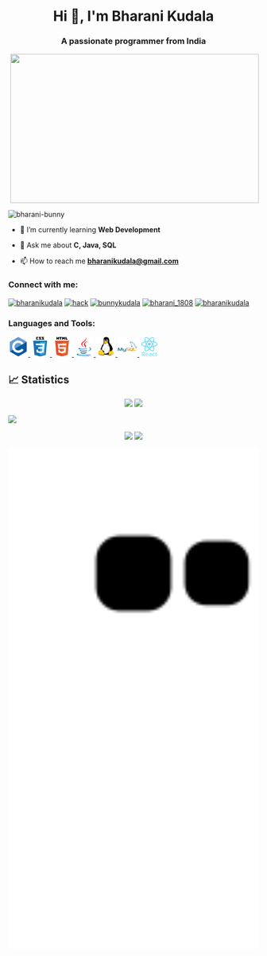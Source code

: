 <h1 align="center">Hi 👋, I'm Bharani Kudala</h1>
<h3 align="center">A passionate programmer from India</h3>

<p>&nbsp;<img align="center" src="https://github.com/vivekweb2013/vivekweb2013/raw/main/developer.gif" width="500" height="300">

<p align="left"> <img src="https://komarev.com/ghpvc/?username=bharani-bunny&label=Profile%20views&color=0e75b6&style=flat" alt="bharani-bunny" /> </p>

- 🌱 I’m currently learning **Web Development**

- 💬 Ask me about **C, Java, SQL**

- 📫 How to reach me **bharanikudala@gmail.com**

<h3 align="left">Connect with me:</h3>
<p align="left">
<a href="https://linkedin.com/in/bharanikudala" target="blank"><img align="center" src="https://raw.githubusercontent.com/rahuldkjain/github-profile-readme-generator/master/src/images/icons/Social/linked-in-alt.svg" alt="bharanikudala" height="30" width="40" /></a>
<a href="https://fb.com/bunnykudala" target="blank"><img align="center" src="https://raw.githubusercontent.com/rahuldkjain/github-profile-readme-generator/master/src/images/icons/Social/facebook.svg" alt="hack" height="30" width="40" /></a>
<a href="https://instagram.com/bunnykudala" target="blank"><img align="center" src="https://raw.githubusercontent.com/rahuldkjain/github-profile-readme-generator/master/src/images/icons/Social/instagram.svg" alt="bunnykudala" height="30" width="40" /></a>
<a href="https://www.codechef.com/users/bharani_1808" target="blank"><img align="center" src="https://cdn.jsdelivr.net/npm/simple-icons@3.1.0/icons/codechef.svg" alt="bharani_1808" height="30" width="40" /></a>
<a href="https://www.hackerrank.com/bharanikudala" target="blank"><img align="center" src="https://raw.githubusercontent.com/rahuldkjain/github-profile-readme-generator/master/src/images/icons/Social/hackerrank.svg" alt="bharanikudala" height="30" width="40" /></a>
</p>

<h3 align="left">Languages and Tools:</h3>
<p align="left"> <a href="https://www.cprogramming.com/" target="_blank" rel="noreferrer"> <img src="https://raw.githubusercontent.com/devicons/devicon/master/icons/c/c-original.svg" alt="c" width="40" height="40"/> </a> <a href="https://www.w3schools.com/css/" target="_blank" rel="noreferrer"> <img src="https://raw.githubusercontent.com/devicons/devicon/master/icons/css3/css3-original-wordmark.svg" alt="css3" width="40" height="40"/> </a> <a href="https://www.w3.org/html/" target="_blank" rel="noreferrer"> <img src="https://raw.githubusercontent.com/devicons/devicon/master/icons/html5/html5-original-wordmark.svg" alt="html5" width="40" height="40"/> </a> <a href="https://www.java.com" target="_blank" rel="noreferrer"> <img src="https://raw.githubusercontent.com/devicons/devicon/master/icons/java/java-original.svg" alt="java" width="40" height="40"/> </a> <a href="https://www.linux.org/" target="_blank" rel="noreferrer"> <img src="https://raw.githubusercontent.com/devicons/devicon/master/icons/linux/linux-original.svg" alt="linux" width="40" height="40"/> </a> <a href="https://www.mysql.com/" target="_blank" rel="noreferrer"> <img src="https://raw.githubusercontent.com/devicons/devicon/master/icons/mysql/mysql-original-wordmark.svg" alt="mysql" width="40" height="40"/> </a> <a href="https://reactjs.org/" target="_blank" rel="noreferrer"> <img src="https://raw.githubusercontent.com/devicons/devicon/master/icons/react/react-original-wordmark.svg" alt="react" width="40" height="40"/> </a> </p>

## 📈 Statistics 

<p align="center">
   <img width="48%" src="https://github-readme-stats.vercel.app/api?username=bharani-bunny&show_icons=true&theme=radical" />
   <img width="48%" src="https://github-readme-streak-stats.herokuapp.com/?user=bharani-bunny&theme=radical" />
</p>

<img src="https://activity-graph.herokuapp.com/graph?username=bharani-bunny&bg_color=141321&color=fe428e&line=f8d847&point=f8d847&area=true&hide_border=true">

<p align="center">
   <img width="48%" src="https://github-readme-stats.vercel.app/api/top-langs/?username=bharani-bunny&layout=compact&theme=radical" />
   <a href="https://github.com/anuraghazra/github-readme-stats">
      <img width="48%" src="https://github-readme-stats.vercel.app/api/pin/?username=bharani-bunny&repo=CodeChef-Practice&theme=radical&show_owner=true" />
   </a>
</p>

<p align="center"> <img src="https://github.com/arpanaditya/arpanaditya/blob/output/github-contribution-grid-snake.svg" width="1000" /> </p>

